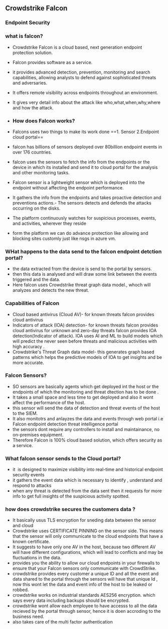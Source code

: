 
## Crowdstrike Falcon
### Endpoint Security 
### what is falcon?
- Crowdstrike Falcon is a cloud based, next generation endpoint protection solution.
- Falcon provides software as a service.
- it provides advanced detection, prevention, monitoring and search capabilities, allowing analysts to defend against sophisticated threats and adversaries.
- It offers remote visibility across endpoints throughout an environment.
- It gives very detail info about the attack like who,what,when,why,where and how the attack.
- ### How does Falcon works?
- Falcons uses two things to make its work done
==1. Sensor
2.Endpoint cloud portal==

- falcon has billions of sensors deployed over 80billion endpoint events in over 176 countries.
- falcon uses the sensors to fetch the info from the endpoints or the device in which its installed and send it to cloud portal for the analysis and other monitoring tasks.
- Falcon sensor is a lightweight sensor which is deployed into the endpoint without affecting the endpoint performance.
- It gathers the info from the endpoints and takes proactive detection and preventions actions.- The sensors detects and defends the attacks occurring on the disks.
- The platform continuously watches for suspicious processes, events, and activities, wherever they reside
- form the platform we can do advance protection like allowing and blocking sites customly just like nsgs in azure vm.
### WHat happens to the data send to the falcon endpoint detction portal?
- the data extracted from the device is send to the portal by sensors.
- then this data is analysed and will draw some link between the events triggered and the data.
- Here falcon uses Crowdstrike threat graph data model., whoch will analyzes and detects the new threat.

### Capabilities of Falcon

- Cloud based antivirus (Cloud AV)-
  for known threats falcon provides cloud antivirus
- Indicators of attack (IOA) detection-
  for known threats falcon provides cloud antivirus
  for unknown and zero-day threats falcon provides IOA detection(Indicator of attack). IOA uses AI and ML to build models which will predict the never seen before threats and malicious activities with high accuracy .
- Crowdstrike's Threat Graph data model-
  this generates graph based patterns which helps the predictive models of IOA to get insights and be more accurate.

### Falcon Sensors?

  - SO sensors are basically agents which get deployed int the host or the endpoints of which the monitoring and threat dtection has to be done .
  - It takes a small space and less time to get deployed and also it wont affect the performance of the host.
  - this sensor will send the data of detection and threat events of the host to the SIEM.
  - It also monitotrs and anlayzes the data and events through web portal i.e Falcon endpoint detection threat intelligence portal
  - the sensors dont require any controllers to install and maintainance, no on-premises equipment.
  - Therefore Falcon is 100% cloud based solution, which offers security as a service.


### What falcon sensor sends to the Cloud portal?
- it  is designed to maximize visibility into real-time and historical endpoint security events
- it gathers the event data which is necessary to identify , understand and respond to attacks
- when any threat is detected from the data sent then it requests for more info to get full insights of the suspicious activity spotted.


### how does crowdstrike secures the customers data ?

- It basically usus TLS encryption for sneding data between the sensor and cloud
- Crowdstrike uses CERTIFICATE PINNING on the sensor side. This means that the sensor will only communicate to the cloud endpoints that have a known certificate. 
- It suggests to have only one AV in the host, because two different AV will have different configurations, which will lead to conflicts and may be fluctuations in the data.
- provides you the ability to allow our cloud endpoints in your firewalls to ensure that your Falcon sensors only communicate with CrowdStrike.
- crowdstrike provides every customer a unique ID and all the event and data shared to the portal through the sensors will have that unique Id , now this wont let the data and event info of the host to be leaked or robbed.
- crowdstrike works on industrial standards AES256 encryption. which says every data including backups should be encrypted.
- crowdstrike wont allow each employee to have accesss to all the data recieved by the portal through sensor, hence it is doen accroding to the business need.
- also takes care of the multi factor authentication


  



